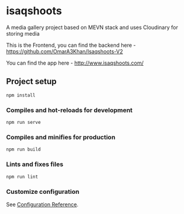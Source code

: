 # isaqshoots

A media gallery project based on MEVN stack and uses Cloudinary for storing media

This is the Frontend, you can find the backend here - https://github.com/OmarA3Khan/Isaqshoots-V2

You can find the app here - http://www.isaqshoots.com/

## Project setup
```
npm install
```

### Compiles and hot-reloads for development
```
npm run serve
```

### Compiles and minifies for production
```
npm run build
```

### Lints and fixes files
```
npm run lint
```

### Customize configuration
See [Configuration Reference](https://cli.vuejs.org/config/).
